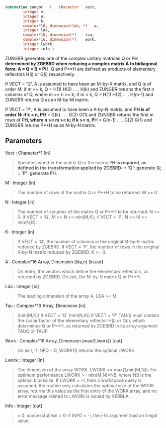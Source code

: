 ```fortran
subroutine zungbr	(	character	vect,
		integer	m,
		integer	n,
		integer	k,
		complex*16, dimension(lda, *)	a,
		integer	lda,
		complex*16, dimension(*)	tau,
		complex*16, dimension(*)	work,
		integer	lwork,
		integer	info )
```

 ZUNGBR generates one of the complex unitary matrices Q or P**H
 determined by ZGEBRD when reducing a complex matrix A to bidiagonal
 form: A = Q * B * P**H.  Q and P**H are defined as products of
 elementary reflectors H(i) or G(i) respectively.

 If VECT = 'Q', A is assumed to have been an M-by-K matrix, and Q
 is of order M:
 if m >= k, Q = H(1) H(2) . . . H(k) and ZUNGBR returns the first n
 columns of Q, where m >= n >= k;
 if m < k, Q = H(1) H(2) . . . H(m-1) and ZUNGBR returns Q as an
 M-by-M matrix.

 If VECT = 'P', A is assumed to have been a K-by-N matrix, and P**H
 is of order N:
 if k < n, P**H = G(k) . . . G(2) G(1) and ZUNGBR returns the first m
 rows of P**H, where n >= m >= k;
 if k >= n, P**H = G(n-1) . . . G(2) G(1) and ZUNGBR returns P**H as
 an N-by-N matrix.

## Parameters
Vect : Character*1 [in]
> Specifies whether the matrix Q or the matrix P**H is
> required, as defined in the transformation applied by ZGEBRD:
> = 'Q':  generate Q;
> = 'P':  generate P**H.

M : Integer [in]
> The number of rows of the matrix Q or P**H to be returned.
> M >= 0.

N : Integer [in]
> The number of columns of the matrix Q or P**H to be returned.
> N >= 0.
> If VECT = 'Q', M >= N >= min(M,K);
> if VECT = 'P', N >= M >= min(N,K).

K : Integer [in]
> If VECT = 'Q', the number of columns in the original M-by-K
> matrix reduced by ZGEBRD.
> If VECT = 'P', the number of rows in the original K-by-N
> matrix reduced by ZGEBRD.
> K >= 0.

A : Complex*16 Array, Dimension (lda,n) [in,out]
> On entry, the vectors which define the elementary reflectors,
> as returned by ZGEBRD.
> On exit, the M-by-N matrix Q or P**H.

Lda : Integer [in]
> The leading dimension of the array A. LDA >= M.

Tau : Complex*16 Array, Dimension [in]
> (min(M,K)) if VECT = 'Q'
> (min(N,K)) if VECT = 'P'
> TAU(i) must contain the scalar factor of the elementary
> reflector H(i) or G(i), which determines Q or P**H, as
> returned by ZGEBRD in its array argument TAUQ or TAUP.

Work : Complex*16 Array, Dimension (max(1,lwork)) [out]
> On exit, if INFO = 0, WORK(1) returns the optimal LWORK.

Lwork : Integer [in]
> The dimension of the array WORK. LWORK >= max(1,min(M,N)).
> For optimum performance LWORK >= min(M,N)*NB, where NB
> is the optimal blocksize.
> If LWORK = -1, then a workspace query is assumed; the routine
> only calculates the optimal size of the WORK array, returns
> this value as the first entry of the WORK array, and no error
> message related to LWORK is issued by XERBLA.

Info : Integer [out]
> = 0:  successful exit
> < 0:  if INFO = -i, the i-th argument had an illegal value

